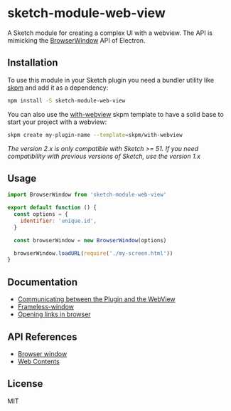 # sketch-module-web-view

A Sketch module for creating a complex UI with a webview. The API is mimicking the [BrowserWindow](https://electronjs.org/docs/api/browser-window) API of Electron.

## Installation

To use this module in your Sketch plugin you need a bundler utility like [skpm](https://github.com/skpm/skpm) and add it as a dependency:

```bash
npm install -S sketch-module-web-view
```

You can also use the [with-webview](https://github.com/skpm/with-webview) skpm template to have a solid base to start your project with a webview:

```bash
skpm create my-plugin-name --template=skpm/with-webview
```

_The version 2.x is only compatible with Sketch >= 51. If you need compatibility with previous versions of Sketch, use the version 1.x_

## Usage

```js
import BrowserWindow from 'sketch-module-web-view'

export default function () {
  const options = {
    identifier: 'unique.id',
  }

  const browserWindow = new BrowserWindow(options)

  browserWindow.loadURL(require('./my-screen.html'))
}
```

## Documentation

- [Communicating between the Plugin and the WebView](/docs/communication-plugin-webview.md)
- [Frameless-window](/docs/frameless-window.md)
- [Opening links in browser](/docs/opening-links-in-browser.md)

## API References

- [Browser window](/docs/browser-window.md)
- [Web Contents](/docs/web-contents.md)

## License

MIT
